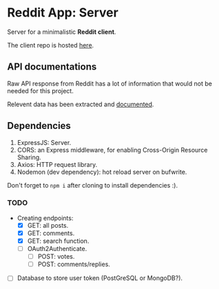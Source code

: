 # Reddit App: Server

Server for a minimalistic **Reddit client**.

The client repo is hosted [here](https://github.com/Chuck-Gibson/reddit-app).

## API documentations

Raw API response from Reddit has a lot of information that would not be needed
for this project.

Relevent data has been extracted and [documented](./docs/API.md).

## Dependencies

1. ExpressJS: Server.
2. CORS: an Express middleware, for enabling Cross-Origin Resource Sharing.
3. Axios: HTTP request library.
4. Nodemon (dev dependency): hot reload server on bufwrite.

Don't forget to `npm i` after cloning to install dependencies :).

### TODO

- Creating endpoints:
  - [x] GET: all posts.
  - [x] GET: comments.
  - [x] GET: search function.
  - [ ] OAuth2Authenticate.
    - [ ] POST: votes.
    - [ ] POST: comments/replies.
- [ ] Database to store user token (PostGreSQL or MongoDB?).
